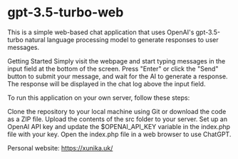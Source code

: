 # gpt-3.5-turbo-web
This is a simple web-based chat application that uses OpenAI's gpt-3.5-turbo natural language processing model to generate responses to user messages.

Getting Started
Simply visit the webpage and start typing messages in the input field at the bottom of the screen. Press "Enter" or click the "Send" button to submit your message, and wait for the AI to generate a response. The response will be displayed in the chat log above the input field.

To run this application on your own server, follow these steps:

Clone the repository to your local machine using Git or download the code as a ZIP file.
Upload the contents of the src folder to your server.
Set up an OpenAI API key and update the $OPENAI_API_KEY variable in the index.php file with your key.
Open the index.php file in a web browser to use ChatGPT.

Personal website: https://xunika.uk/
